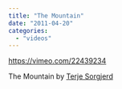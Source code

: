 ```yaml
---
title: "The Mountain"
date: "2011-04-20"
categories: 
  - "videos"
---
```


https://vimeo.com/22439234

The Mountain by [Terje Sorgjerd](http://vimeo.com/22439234)
